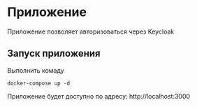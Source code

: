 # Приложение 

Приложение позволяет авторизоваться через Keycloak 

## Запуск приложения

Выполнить комаду

   ```
   docker-compose up -d
   ```

Приложение будет доступно по адресу: http://localhost:3000

